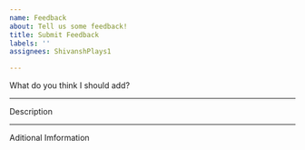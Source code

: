 ```yaml
---
name: Feedback
about: Tell us some feedback!
title: Submit Feedback
labels: ''
assignees: ShivanshPlays1

---
```


What do you think I should add?

---

Description

---

Aditional Imformation
